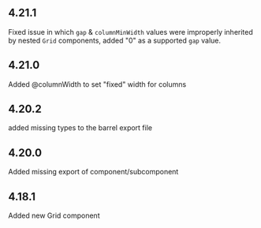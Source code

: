 ## 4.21.1

Fixed issue in which `gap` & `columnMinWidth` values were improperly inherited by nested `Grid` components, added "0" as a supported `gap` value.

## 4.21.0

Added @columnWidth to set "fixed" width for columns

## 4.20.2

added missing types to the barrel export file

## 4.20.0

Added missing export of component/subcomponent

## 4.18.1

Added new Grid component
